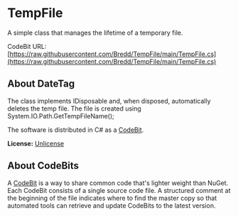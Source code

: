 # TempFile

A simple class that manages the lifetime of a temporary file.

CodeBit URL: [https://raw.githubusercontent.com/Bredd/TempFile/main/TempFile.cs](https://raw.githubusercontent.com/Bredd/TempFile/main/TempFile.cs)

## About DateTag
The class implements IDisposable and, when disposed, automatically deletes the temp file.
The file is created using System.IO.Path.GetTempFileName();

The software is distributed in C# as a [CodeBit](http://filemeta.org/CodeBit.html).

<strong>License:</strong> [Unlicense](http://unlicense.org)

## About CodeBits
A [CodeBit](https://www.FileMeta.org/CodeBit.html) is a way to share common code that's lighter weight than NuGet. Each CodeBit consists of a single source code file. A structured comment at the beginning of the file indicates where to find the master copy so that automated tools can retrieve and update CodeBits to the latest version.